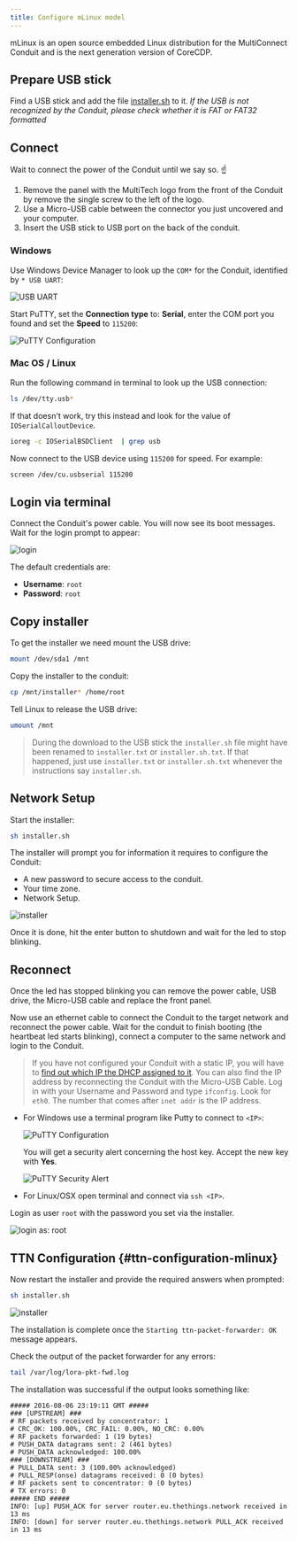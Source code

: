 ```yaml
---
title: Configure mLinux model
---
```

mLinux is an open source embedded Linux distribution for the MultiConnect Conduit and is the next generation version of CoreCDP.

## Prepare USB stick

Find a USB stick and add the file [installer.sh](https://github.com/kersing/multitech-installer/raw/master/installer.sh) to it.
*If the USB is not recognized by the Conduit, please check whether it is FAT or FAT32 formatted*

## Connect

Wait to connect the power of the Conduit until we say so. ☝️

1. Remove the panel with the MultiTech logo from the front of the Conduit by remove the single screw to the left of the logo.
2. Use a Micro-USB cable between the connector you just uncovered and your computer.
3. Insert the USB stick to USB port on the back of the conduit.

### Windows

Use Windows Device Manager to look up the `COM*` for the Conduit, identified by `* USB UART`:

![USB UART](../uart.png)

Start PuTTY, set the **Connection type** to: **Serial**, enter the COM port you found and set the **Speed** to `115200`:

![PuTTY Configuration](../putty-mlinux.png)

### Mac OS / Linux

Run the following command in terminal to look up the USB connection:

```bash
ls /dev/tty.usb*
```

If that doesn't work, try this instead and look for the value of `IOSerialCalloutDevice`.   

```bash
ioreg -c IOSerialBSDClient  | grep usb
```

Now connect to the USB device using `115200` for speed. For example:

```bash
screen /dev/cu.usbserial 115200
```

## Login via terminal

Connect the Conduit's power cable. You will now see its boot messages. Wait for the login prompt to appear:

![login](../login-mlinux.png)

The default credentials are:

* **Username**: `root`
* **Password**: `root `

## Copy installer

To get the installer we need mount the USB drive:

```bash
mount /dev/sda1 /mnt
```

Copy the installer to the conduit:

```bash
cp /mnt/installer* /home/root
```

Tell Linux to release the USB drive:

```bash
umount /mnt
```

> During the download to the USB stick the `installer.sh` file might have been renamed to `installer.txt` or `installer.sh.txt`. If that happened, just use `installer.txt` or `installer.sh.txt` whenever the instructions say `installer.sh`.

## Network Setup

Start the installer:

```bash
sh installer.sh
```

The installer will prompt you for information it requires to configure the Conduit:

* A new password to secure access to the conduit.
* Your time zone.
* Network Setup.

![installer](../installer-mlinux.png)

Once it is done, hit the enter button to shutdown and wait for the led to stop blinking.

## Reconnect

Once the led has stopped blinking you can remove the power cable, USB drive, the Micro-USB cable and replace the front panel.

Now use an ethernet cable to connect the Conduit to the target network and reconnect the power cable. Wait for the conduit to finish booting (the heartbeat led starts blinking), connect a computer to the same network and login to the Conduit.

> If you have not configured your Conduit with a static IP, you will have to [find out which IP the DHCP assigned to it](http://apple.stackexchange.com/questions/19783/how-do-i-know-the-ip-addresses-of-other-computers-in-my-network).
> You can also find the IP address by reconnecting the Conduit with the Micro-USB Cable. Log in with your Username and Password and type `ifconfig`. Look for `eth0`. The number that comes after `inet addr` is the IP address. 

* For Windows use a terminal program like Putty to connect to `<IP>`:

  ![PuTTY Configuration](../putty-mlinux-ip.png)

  You will get a security alert concerning the host key. Accept the new key with **Yes**.

  ![PuTTY Security Alert](../putty-warning.png)

* For Linux/OSX open terminal and connect via `ssh <IP>`.

Login as user `root` with the password you set via the installer.

![login as: root](../login-root.png)

## TTN Configuration {#ttn-configuration-mlinux}

Now restart the installer and provide the required answers when prompted:

```bash
sh installer.sh
```

![installer](../installer-mlinux-2nd-no-gps.png)

The installation is complete once the `Starting ttn-packet-forwarder: OK` message appears.

Check the output of the packet forwarder for any errors:

```bash
tail /var/log/lora-pkt-fwd.log
```

The installation was successful if the output looks something like:

```
##### 2016-08-06 23:19:11 GMT #####
### [UPSTREAM] ###
# RF packets received by concentrator: 1
# CRC_OK: 100.00%, CRC_FAIL: 0.00%, NO_CRC: 0.00%
# RF packets forwarded: 1 (19 bytes)
# PUSH_DATA datagrams sent: 2 (461 bytes)
# PUSH_DATA acknowledged: 100.00%
### [DOWNSTREAM] ###
# PULL_DATA sent: 3 (100.00% acknowledged)
# PULL_RESP(onse) datagrams received: 0 (0 bytes)
# RF packets sent to concentrator: 0 (0 bytes)
# TX errors: 0
##### END #####
INFO: [up] PUSH_ACK for server router.eu.thethings.network received in 13 ms
INFO: [down] for server router.eu.thethings.network PULL_ACK received in 13 ms
```
